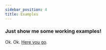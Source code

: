 ```yaml
---
sidebar_position: 4
title: Examples
---
```


### Just show me some working examples!

Ok. Ok. [Here you go](https://github.com/coral-xyz/xnft-program-library).
